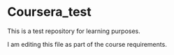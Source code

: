 # Coursera_test
This is a test repository for learning purposes.

I am editing this file as part of the course requirements.
